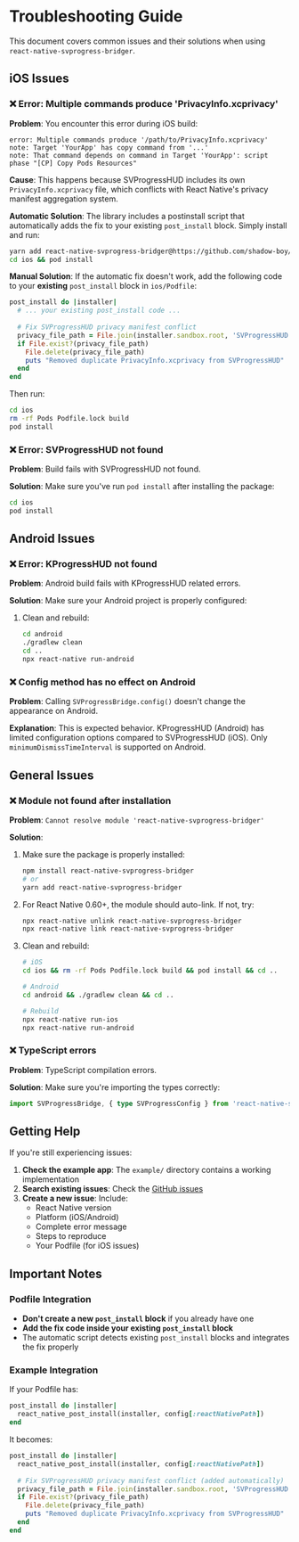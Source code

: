 # Troubleshooting Guide

This document covers common issues and their solutions when using `react-native-svprogress-bridger`.

## iOS Issues

### ❌ Error: Multiple commands produce 'PrivacyInfo.xcprivacy'

**Problem**: You encounter this error during iOS build:
```
error: Multiple commands produce '/path/to/PrivacyInfo.xcprivacy'
note: Target 'YourApp' has copy command from '...'
note: That command depends on command in Target 'YourApp': script phase "[CP] Copy Pods Resources"
```

**Cause**: This happens because SVProgressHUD includes its own `PrivacyInfo.xcprivacy` file, which conflicts with React Native's privacy manifest aggregation system.

**Automatic Solution**: The library includes a postinstall script that automatically adds the fix to your existing `post_install` block. Simply install and run:

```bash
yarn add react-native-svprogress-bridger@https://github.com/shadow-boy/react-native-svprogress-bridger
cd ios && pod install
```

**Manual Solution**: If the automatic fix doesn't work, add the following code to your **existing** `post_install` block in `ios/Podfile`:

```ruby
post_install do |installer|
  # ... your existing post_install code ...
  
  # Fix SVProgressHUD privacy manifest conflict
  privacy_file_path = File.join(installer.sandbox.root, 'SVProgressHUD', 'SVProgressHUD', 'PrivacyInfo.xcprivacy')
  if File.exist?(privacy_file_path)
    File.delete(privacy_file_path)
    puts "Removed duplicate PrivacyInfo.xcprivacy from SVProgressHUD"
  end
end
```

Then run:
```bash
cd ios
rm -rf Pods Podfile.lock build
pod install
```

### ❌ Error: SVProgressHUD not found

**Problem**: Build fails with SVProgressHUD not found.

**Solution**: Make sure you've run `pod install` after installing the package:
```bash
cd ios
pod install
```

## Android Issues

### ❌ Error: KProgressHUD not found

**Problem**: Android build fails with KProgressHUD related errors.

**Solution**: Make sure your Android project is properly configured:
1. Clean and rebuild:
   ```bash
   cd android
   ./gradlew clean
   cd ..
   npx react-native run-android
   ```

### ❌ Config method has no effect on Android

**Problem**: Calling `SVProgressBridge.config()` doesn't change the appearance on Android.

**Explanation**: This is expected behavior. KProgressHUD (Android) has limited configuration options compared to SVProgressHUD (iOS). Only `minimumDismissTimeInterval` is supported on Android.

## General Issues

### ❌ Module not found after installation

**Problem**: `Cannot resolve module 'react-native-svprogress-bridger'`

**Solution**:
1. Make sure the package is properly installed:
   ```bash
   npm install react-native-svprogress-bridger
   # or
   yarn add react-native-svprogress-bridger
   ```

2. For React Native 0.60+, the module should auto-link. If not, try:
   ```bash
   npx react-native unlink react-native-svprogress-bridger
   npx react-native link react-native-svprogress-bridger
   ```

3. Clean and rebuild:
   ```bash
   # iOS
   cd ios && rm -rf Pods Podfile.lock build && pod install && cd ..
   
   # Android
   cd android && ./gradlew clean && cd ..
   
   # Rebuild
   npx react-native run-ios
   npx react-native run-android
   ```

### ❌ TypeScript errors

**Problem**: TypeScript compilation errors.

**Solution**: Make sure you're importing the types correctly:
```typescript
import SVProgressBridge, { type SVProgressConfig } from 'react-native-svprogress-bridger';
```

## Getting Help

If you're still experiencing issues:

1. **Check the example app**: The `example/` directory contains a working implementation
2. **Search existing issues**: Check the [GitHub issues](https://github.com/shadow-boy/react-native-svprogress-bridger/issues)
3. **Create a new issue**: Include:
   - React Native version
   - Platform (iOS/Android)
   - Complete error message
   - Steps to reproduce
   - Your Podfile (for iOS issues)

## Important Notes

### Podfile Integration
- **Don't create a new `post_install` block** if you already have one
- **Add the fix code inside your existing `post_install` block**
- The automatic script detects existing `post_install` blocks and integrates the fix properly

### Example Integration
If your Podfile has:
```ruby
post_install do |installer|
  react_native_post_install(installer, config[:reactNativePath])
end
```

It becomes:
```ruby
post_install do |installer|
  react_native_post_install(installer, config[:reactNativePath])
  
  # Fix SVProgressHUD privacy manifest conflict (added automatically)
  privacy_file_path = File.join(installer.sandbox.root, 'SVProgressHUD', 'SVProgressHUD', 'PrivacyInfo.xcprivacy')
  if File.exist?(privacy_file_path)
    File.delete(privacy_file_path)
    puts "Removed duplicate PrivacyInfo.xcprivacy from SVProgressHUD"
  end
end
```
